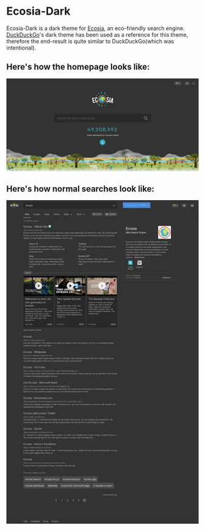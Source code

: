 # Ecosia-Dark

Ecosia-Dark is a dark theme for [Ecosia](https://www.ecosia.org), an eco-friendly search engine. [DuckDuckGo](https://www.duckduckgo.com)'s dark theme has been used as a reference for this theme, therefore the end-result is quite similar to DuckDuckGo(which was intentional).

## Here's how the homepage looks like:
![Homepage](/homepage.png)

## Here's how normal searches look like:
![Search](/search.png)
